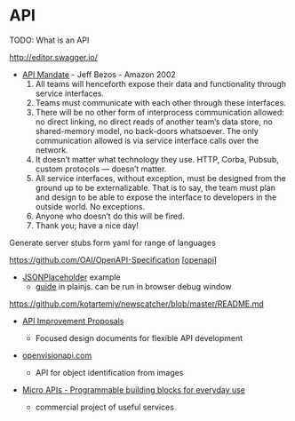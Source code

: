 API
===

TODO: What is an API

http://editor.swagger.io/

* [API Mandate](https://chrislaing.net/blog/the-memo/) - Jeff Bezos - Amazon 2002
    1. All teams will henceforth expose their data and functionality through service interfaces.
    2. Teams must communicate with each other through these interfaces.
    3. There will be no other form of interprocess communication allowed: no direct linking, no direct reads of another team’s data store, no shared-memory model, no back-doors whatsoever. The only communication allowed is via service interface calls over the network.
    4. It doesn’t matter what technology they use. HTTP, Corba, Pubsub, custom protocols — doesn’t matter.
    5. All service interfaces, without exception, must be designed from the ground up to be externalizable. That is to say, the team must plan and design to be able to expose the interface to developers in the outside world. No exceptions.
    6. Anyone who doesn’t do this will be fired.
    7. Thank you; have a nice day!



Generate server stubs form yaml for range of languages

https://github.com/OAI/OpenAPI-Specification
[[openapi]]

* [JSONPlaceholder](https://jsonplaceholder.typicode.com/) example
    * [guide](https://jsonplaceholder.typicode.com/guide/) in plainjs. can be run in browser debug window


https://github.com/kotartemiy/newscatcher/blob/master/README.md

* [API Improvement Proposals](https://google.aip.dev/)
    * Focused design documents for flexible API development

* [openvisionapi.com](https://openvisionapi.com/)
    * API for object identification from images

* [Micro APIs - Programmable building blocks for everyday use](https://blog.m3o.com/2021/06/24/micro-apis-for-everyday-use.html)
    * commercial project of useful services

[//begin]: # "Autogenerated link references for markdown compatibility"
[openapi]: openapi.md "OpenAPI"
[//end]: # "Autogenerated link references"